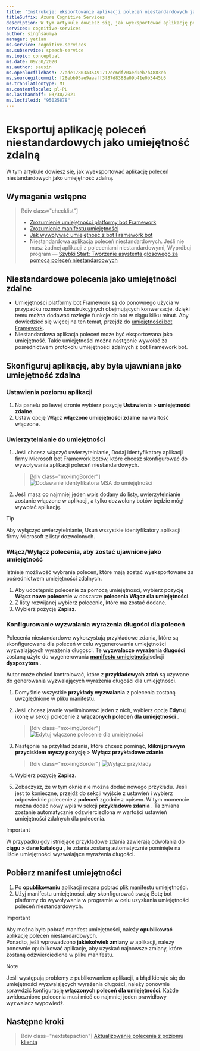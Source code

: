 ```yaml
---
title: 'Instrukcje: eksportowanie aplikacji poleceń niestandardowych jako umiejętności zdalnych — usługa mowy'
titleSuffix: Azure Cognitive Services
description: W tym artykule dowiesz się, jak wyeksportować aplikację poleceń niestandardowych jako umiejętność
services: cognitive-services
author: singhsaumya
manager: yetian
ms.service: cognitive-services
ms.subservice: speech-service
ms.topic: conceptual
ms.date: 09/30/2020
ms.author: sausin
ms.openlocfilehash: 77ade17803a35491712ec6df70aed9eb7b4883eb
ms.sourcegitcommit: f28ebb95ae9aaaff3f87d8388a09b41e0b3445b5
ms.translationtype: MT
ms.contentlocale: pl-PL
ms.lasthandoff: 03/30/2021
ms.locfileid: "95025878"
---
```

# <a name="export-custom-commands-application-as-a-remote-skill"></a>Eksportuj aplikację poleceń niestandardowych jako umiejętność zdalną

W tym artykule dowiesz się, jak wyeksportować aplikację poleceń niestandardowych jako umiejętność zdalną.

## <a name="prerequisites"></a>Wymagania wstępne
> [!div class="checklist"]
> * [Zrozumienie umiejętności platformy bot Framework](/azure/bot-service/skills-conceptual)
> * [Zrozumienie manifestu umiejętności](https://aka.ms/speech/cc-skill-manifest)
> * [Jak wywoływać umiejętność z bot Framework bot](/azure/bot-service/skills-about-skill-consumers)
> * Niestandardowa aplikacja poleceń niestandardowych. Jeśli nie masz żadnej aplikacji z poleceniami niestandardowymi, Wypróbuj program — [Szybki Start: Tworzenie asystenta głosowego za pomocą poleceń niestandardowych](quickstart-custom-commands-application.md)

## <a name="custom-commands-as-remote-skills"></a>Niestandardowe polecenia jako umiejętności zdalne
* Umiejętności platformy bot Framework są do ponownego użycia w przypadku rozmów konstrukcyjnych obejmujących konwersacje. dzięki temu można dodawać rozległe funkcje do bot w ciągu kilku minut. Aby dowiedzieć się więcej na ten temat, przejdź do [umiejętności bot Framework](https://microsoft.github.io/botframework-solutions/overview/skills/).
* Niestandardowa aplikacja poleceń może być eksportowana jako umiejętność. Takie umiejętności można następnie wywołać za pośrednictwem protokołu umiejętności zdalnych z bot Framework bot.

## <a name="configure-an-application-to-be-exposed-as-a-remote-skill"></a>Skonfiguruj aplikację, aby była ujawniana jako umiejętność zdalna

### <a name="application-level-settings"></a>Ustawienia poziomu aplikacji
1. Na panelu po lewej stronie wybierz pozycję **Ustawienia**  >  **umiejętności zdalne**.
1. Ustaw opcję Włącz **włączone umiejętności zdalne** na wartość włączone.

### <a name="authentication-to-skills"></a>Uwierzytelnianie do umiejętności
1. Jeśli chcesz włączyć uwierzytelnianie, Dodaj identyfikatory aplikacji firmy Microsoft bot Framework botów, które chcesz skonfigurować do wywoływania aplikacji poleceń niestandardowych.
      > [!div class="mx-imgBorder"]
      > ![Dodawanie identyfikatora MSA do umiejętności](media/custom-commands/skill-add-msa-id.png)

1. Jeśli masz co najmniej jeden wpis dodany do listy, uwierzytelnianie zostanie włączone w aplikacji, a tylko dozwolony botów będzie mógł wywołać aplikację.
> [!TIP]
>  Aby wyłączyć uwierzytelnianie, Usuń wszystkie identyfikatory aplikacji firmy Microsoft z listy dozwolonych. 

 ### <a name="enabledisable-commands-to-be-exposed-as-skills"></a>Włącz/Wyłącz polecenia, aby zostać ujawnione jako umiejętność

Istnieje możliwość wybrania poleceń, które mają zostać wyeksportowane za pośrednictwem umiejętności zdalnych.

1. Aby udostępnić polecenie za pomocą umiejętności, wybierz pozycję **Włącz nowe polecenie** w obszarze **polecenia Włącz dla umiejętności**.
1. Z listy rozwijanej wybierz polecenie, które ma zostać dodane.
1. Wybierz pozycję **Zapisz**.

### <a name="configure-triggering-utterances-for-commands"></a>Konfigurowanie wyzwalania wyrażenia długości dla poleceń
Polecenia niestandardowe wykorzystują przykładowe zdania, które są skonfigurowane dla poleceń w celu wygenerowania umiejętności wyzwalających wyrażenia długości. Te **wyzwalacze wyrażenia długości** zostaną użyte do wygenerowania [**manifestu umiejętności**](https://microsoft.github.io/botframework-solutions/skills/handbook/manifest/)sekcji **dyspozytora** .

Autor może chcieć kontrolować, które z **przykładowych zdań** są używane do generowania wyzwalających wyrażenia długości dla umiejętności.
1. Domyślnie wszystkie **przykłady wyzwalania** z polecenia zostaną uwzględnione w pliku manifestu.
1. Jeśli chcesz jawnie wyeliminować jeden z nich, wybierz opcję **Edytuj** ikonę w sekcji polecenie z **włączonych poleceń dla umiejętności** .
    > [!div class="mx-imgBorder"]
    > ![Edytuj włączone polecenie dla umiejętności](media/custom-commands/skill-edit-enabled-command.png)

1. Następnie na przykład zdania, które chcesz pominąć, **kliknij prawym przyciskiem myszy pozycję**  >  **Wyłącz przykładowe zdanie**.
    > [!div class="mx-imgBorder"]
    > ![Wyłącz przykłady](media/custom-commands/skill-disable-example-sentences.png)

1. Wybierz pozycję **Zapisz**.
1. Zobaczysz, że w tym oknie nie można dodać nowego przykładu. Jeśli jest to konieczne, przejdź do sekcji wyjście z ustawień i wybierz odpowiednie polecenie z **poleceń** zgodnie z opisem. W tym momencie można dodać nowy wpis w sekcji **przykładowe zdania** . Ta zmiana zostanie automatycznie odzwierciedlona w wartości ustawień umiejętności zdalnych dla polecenia.

> [!IMPORTANT]
> W przypadku gdy istniejące przykładowe zdania zawierają odwołania do **ciągu > dane katalogu** , te zdania zostaną automatycznie pominięte na liście umiejętności wyzwalające wyrażenia długości. 

## <a name="download-skill-manifest"></a>Pobierz manifest umiejętności
1. Po **opublikowaniu** aplikacji można pobrać plik manifestu umiejętności.
1. Użyj manifestu umiejętności, aby skonfigurować swoją Botę bot platformy do wywoływania w programie w celu uzyskania umiejętności poleceń niestandardowych.
> [!IMPORTANT]
> Aby można było pobrać manifest umiejętności, należy **opublikować** aplikację poleceń niestandardowych. </br>
> Ponadto, jeśli wprowadzono **jakiekolwiek zmiany** w aplikacji, należy ponownie opublikować aplikację, aby uzyskać najnowsze zmiany, które zostaną odzwierciedlone w pliku manifestu.

> [!NOTE]
> Jeśli występują problemy z publikowaniem aplikacji, a błąd kieruje się do umiejętności wyzwalających wyrażenia długości, należy ponownie sprawdzić konfigurację **włączonych poleceń dla umiejętności**. Każde uwidocznione polecenia musi mieć co najmniej jeden prawidłowy wyzwalacz wypowiedź.


## <a name="next-steps"></a>Następne kroki

> [!div class="nextstepaction"]
> [Aktualizowanie polecenia z poziomu klienta](./how-to-custom-commands-update-command-from-client.md)
